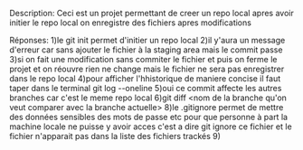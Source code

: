 
Description:
Ceci est un projet permettant de creer un repo local
apres avoir initier le repo local on enregistre des fichiers apres modifications






 










Réponses:
1)le git init permet d'initier un repo local 
2)il y'aura un message d'erreur car sans ajouter le fichier à la staging area mais le commit passe 
3)si on fait une modification sans commiter le fichier et puis on ferme le projet et on réouvre rien ne change mais le fichier
  ne sera pas enregistrer dans le repo local
4)pour afficher l'hhistorique de maniere concise il faut taper dans le terminal git log --oneline
5)oui ce commit affecte les autres branches car c'est le meme repo local
6)git diff <nom de la branche qu'on veut comparer avec la branche actuelle>
8)le .gitignore permet de mettre des données sensibles des mots de passe etc pour que personne à part la machine locale ne puisse y avoir 
  acces c'est a dire git ignore ce fichier et le fichier n'apparait pas dans la liste des fichiers trackés
9)